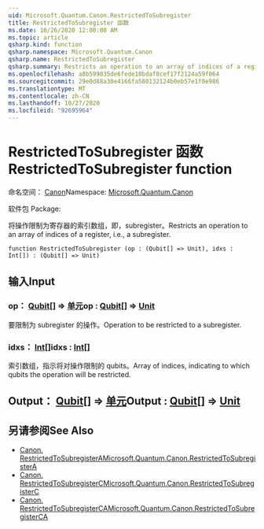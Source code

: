 ```yaml
---
uid: Microsoft.Quantum.Canon.RestrictedToSubregister
title: RestrictedToSubregister 函数
ms.date: 10/26/2020 12:00:00 AM
ms.topic: article
qsharp.kind: function
qsharp.namespace: Microsoft.Quantum.Canon
qsharp.name: RestrictedToSubregister
qsharp.summary: Restricts an operation to an array of indices of a register, i.e., a subregister.
ms.openlocfilehash: a8b599035de6fede10bdaf8cef17f2124a59f064
ms.sourcegitcommit: 29e0d88a30e4166fa580132124b0eb57e1f0e986
ms.translationtype: MT
ms.contentlocale: zh-CN
ms.lasthandoff: 10/27/2020
ms.locfileid: "92695964"
---
```

# <a name="restrictedtosubregister-function"></a><span data-ttu-id="0b609-102">RestrictedToSubregister 函数</span><span class="sxs-lookup"><span data-stu-id="0b609-102">RestrictedToSubregister function</span></span>

<span data-ttu-id="0b609-103">命名空间： [Canon](xref:Microsoft.Quantum.Canon)</span><span class="sxs-lookup"><span data-stu-id="0b609-103">Namespace: [Microsoft.Quantum.Canon](xref:Microsoft.Quantum.Canon)</span></span>

<span data-ttu-id="0b609-104">软件包 [](https://nuget.org/packages/)</span><span class="sxs-lookup"><span data-stu-id="0b609-104">Package: [](https://nuget.org/packages/)</span></span>


<span data-ttu-id="0b609-105">将操作限制为寄存器的索引数组，即，subregister。</span><span class="sxs-lookup"><span data-stu-id="0b609-105">Restricts an operation to an array of indices of a register, i.e., a subregister.</span></span>

```qsharp
function RestrictedToSubregister (op : (Qubit[] => Unit), idxs : Int[]) : (Qubit[] => Unit)
```


## <a name="input"></a><span data-ttu-id="0b609-106">输入</span><span class="sxs-lookup"><span data-stu-id="0b609-106">Input</span></span>

### <a name="op--qubit--unit"></a><span data-ttu-id="0b609-107">op： [Qubit](xref:microsoft.quantum.lang-ref.qubit)[] => [单元](xref:microsoft.quantum.lang-ref.unit)</span><span class="sxs-lookup"><span data-stu-id="0b609-107">op : [Qubit](xref:microsoft.quantum.lang-ref.qubit)[] => [Unit](xref:microsoft.quantum.lang-ref.unit)</span></span> 

<span data-ttu-id="0b609-108">要限制为 subregister 的操作。</span><span class="sxs-lookup"><span data-stu-id="0b609-108">Operation to be restricted to a subregister.</span></span>


### <a name="idxs--int"></a><span data-ttu-id="0b609-109">idxs： [Int](xref:microsoft.quantum.lang-ref.int)[]</span><span class="sxs-lookup"><span data-stu-id="0b609-109">idxs : [Int](xref:microsoft.quantum.lang-ref.int)[]</span></span>

<span data-ttu-id="0b609-110">索引数组，指示将对操作限制的 qubits。</span><span class="sxs-lookup"><span data-stu-id="0b609-110">Array of indices, indicating to which qubits the operation will be restricted.</span></span>



## <a name="output--qubit--unit"></a><span data-ttu-id="0b609-111">Output： [Qubit](xref:microsoft.quantum.lang-ref.qubit)[] => [单元](xref:microsoft.quantum.lang-ref.unit)</span><span class="sxs-lookup"><span data-stu-id="0b609-111">Output : [Qubit](xref:microsoft.quantum.lang-ref.qubit)[] => [Unit](xref:microsoft.quantum.lang-ref.unit)</span></span> 



## <a name="see-also"></a><span data-ttu-id="0b609-112">另请参阅</span><span class="sxs-lookup"><span data-stu-id="0b609-112">See Also</span></span>

- [<span data-ttu-id="0b609-113">Canon. RestrictedToSubregisterA</span><span class="sxs-lookup"><span data-stu-id="0b609-113">Microsoft.Quantum.Canon.RestrictedToSubregisterA</span></span>](xref:Microsoft.Quantum.Canon.RestrictedToSubregisterA)
- [<span data-ttu-id="0b609-114">Canon. RestrictedToSubregisterC</span><span class="sxs-lookup"><span data-stu-id="0b609-114">Microsoft.Quantum.Canon.RestrictedToSubregisterC</span></span>](xref:Microsoft.Quantum.Canon.RestrictedToSubregisterC)
- [<span data-ttu-id="0b609-115">Canon. RestrictedToSubregisterCA</span><span class="sxs-lookup"><span data-stu-id="0b609-115">Microsoft.Quantum.Canon.RestrictedToSubregisterCA</span></span>](xref:Microsoft.Quantum.Canon.RestrictedToSubregisterCA)